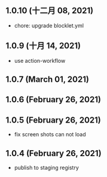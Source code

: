 ## 1.0.10 (十二月 08, 2021)

- chore: upgrade blocklet.yml

## 1.0.9 (十月 14, 2021)

- use action-workflow

## 1.0.7 (March 01, 2021)

## 1.0.6 (February 26, 2021)

## 1.0.5 (February 26, 2021)

- fix screen shots can not load

## 1.0.4 (February 26, 2021)

- publish to staging registry

